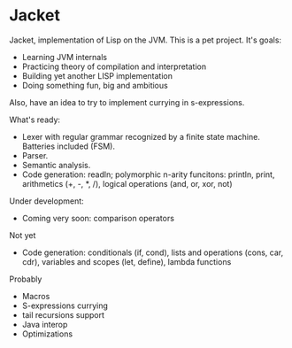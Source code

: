 Jacket
===

Jacket, implementation of Lisp on the JVM.
This is a pet project. It's goals:
* Learning JVM internals
* Practicing theory of compilation and interpretation
* Building yet another LISP implementation
* Doing something fun, big and ambitious

Also, have an idea to try to implement currying in s-expressions.

What's ready:
* Lexer with regular grammar recognized by a finite state machine. Batteries included (FSM).
* Parser.
* Semantic analysis.
* Code generation: readln; polymorphic n-arity funcitons: println, print, arithmetics (+, -, *, /), logical operations (and, or, xor, not)

Under development:
* Coming very soon: comparison operators

Not yet
* Code generation: conditionals (if, cond), lists and operations (cons, car, cdr), variables and scopes (let, define), lambda functions

Probably
* Macros
* S-expressions currying
* tail recursions support
* Java interop
* Optimizations